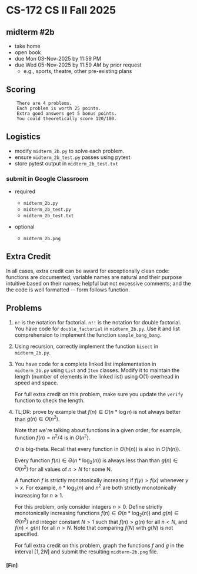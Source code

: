 # CS-172 CS II Fall 2025

##  midterm #2b

* take home
* open book
* due Mon 03-Nov-2025 by 11:59 PM
* due Wed 05-Nov-2025 by 11:59 *AM* by prior request
  - e.g., sports, theatre, other pre-existing plans

## Scoring

		There are 4 problems.
		Each problem is worth 25 points.
		Extra good answers get 5 bonus points.
		You could theoretically score 120/100.
		
## Logistics

* modify `midterm_2b.py` to solve each problem.
* ensure `midterm_2b_test.py` passes using pytest
* store pytest output in `midterm_2b_test.txt`

### submit in Google Classroom

* required

  - `midterm_2b.py`
  - `midterm_2b_test.py`
  - `midterm_2b_test.txt`

* optional

  - `midterm_2b.png`

## Extra Credit

In all cases, extra credit can be award for exceptionally clean code: functions
are documented; variable names are natural and their purpose intuitive based on
their names; helpful but not excessive comments; and the the code is well
formatted -- form follows function.

## Problems

1.  `n!` is the notation for factorial.  `n!!` is the notation for double
    factorial.  You have code for `double_factorial` in `midterm_2b.py`.  Use it
    and list comprehension to implement the function `sample_bang_bang`.

1.  Using recursion, correctly implement the function `bisect` in `midterm_2b.py`.

1.  You have code for a complete linked list implementation in `midterm_2b.py`
    using `List` and `Item` classes.  Modify it to maintain the length (number of
    elements in the linked list) using O(1) overhead in speed and space.

    For full extra credit on this problem, make sure you update the `verify`
    function to check the length.

1.  TL;DR: prove by example that $f(n) \in O(n*\log n)$ is not always better than
    $g(n) \in O(n^2)$.

    Note that we're talking about functions in a given order; for example,
    function $f(n) = n^2/4$ is in $O(n^2)$.

    $\Theta$ is big-theta.  Recall that every function in $\Theta(h(n))$ is also
    in $O(h(n))$.

    Every function $f(n) \in \Theta(n*\log_2(n))$ is always less than than $g(n) \in
    \Theta(n^2)$ for all values of $n > N$ for some N.

	A function $f$ is strictly monotonically increasing if $f(y) > f(x)$ whenever
    $y > x$.  For example, $n*\log_2(n)$ and $n^2$ are both strictly
    monotonically increasing for $n\ge1$.

    For this problem, only consider integers $n > 0$.  Define strictly
    monotonically increasing functions $f(n) \in \Theta(n*\log_2(n))$ and $g(n)
    \in \Theta(n^2)$ and integer constant $N > 1$ such that $f(n) > g(n)$ for
    all $n < N$, and $f(n) < g(n)$ for all $n > N$.  Note that comparing $f(N)$
    with $g(N)$ is not specified.

    For full extra credit on this problem, graph the functions $f$ and $g$ in
	the interval $[1,2N]$ and submit the resulting `midterm-2b.png` file.

#### [Fin]
